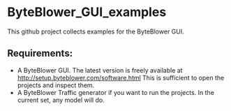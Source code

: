 # ByteBlower_GUI_examples

This github project collects examples for the ByteBlower GUI.

Requirements:
----

* A ByteBlower GUI. The latest version is freely available at http://setup.byteblower.com/software.html This is sufficient to open the projects and inspect them.
* A ByteBlower Traffic generator if you want to run the projects. In the current set, any model will do.


